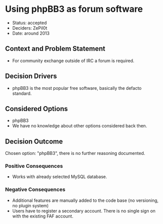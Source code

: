 # Using phpBB3 as forum software

* Status: accepted
* Deciders: ZePil0t
* Date: around 2013

## Context and Problem Statement

* For community exchange outside of IRC a forum is required.

## Decision Drivers <!-- optional -->

* phpBB3 is the most popular free software, basically the defacto standard.

## Considered Options

* phpBB3
* We have no knowledge about other options considered back then.

## Decision Outcome

Chosen option: "phpBB3", there is no further reasoning documented.

### Positive Consequences <!-- optional -->

* Works with already selected MySQL database.

### Negative Consequences <!-- optional -->

* Additional features are manually added to the code base (no versioning, no plugin system)
* Users have to register a secondary account. There is no single sign on with the existing FAF account.
